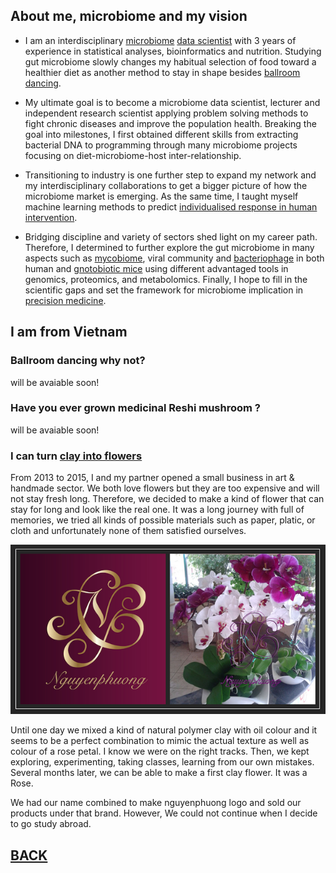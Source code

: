 

## About me, microbiome and my vision

- I am an interdisciplinary [microbiome](https://www.hsph.harvard.edu/nutritionsource/microbiome/) [data scientist](https://hbr.org/2018/08/what-data-scientists-really-do-according-to-35-data-scientists) with 3 years of experience in statistical analyses, bioinformatics and nutrition. Studying gut microbiome slowly changes my habitual selection of food toward a healthier diet as another method to stay in shape besides [ballroom dancing](https://en.wikipedia.org/wiki/Ballroom_dance). 

- My ultimate goal is to become a microbiome data scientist, lecturer and independent research scientist applying problem solving methods to fight chronic diseases and improve the population health. Breaking the goal into milestones, I first obtained different skills from extracting bacterial DNA to programming through many microbiome projects focusing on diet-microbiome-host inter-relationship.

- Transitioning to industry is one further step to expand my network and my interdisciplinary collaborations to get a bigger picture of how the microbiome market is emerging. As the same time, I taught myself machine learning methods to predict [individualised response in human intervention](https://www.nature.com/articles/s41575-021-00499-1). 

- Bridging discipline and variety of sectors shed light on my career path. Therefore,  I determined to further explore the gut microbiome in many aspects such as [mycobiome](https://www.nature.com/articles/s42003-021-01820-z), viral community and [bacteriophage](https://www.sciencedirect.com/science/article/pii/S1931312819300575) in both human and [gnotobiotic mice](https://www.science.org/doi/abs/10.1126/science.1206025) using different advantaged tools in genomics, proteomics, and metabolomics. Finally, I hope to fill in the scientific gaps and set the framework for microbiome implication in [precision medicine](https://www.cdc.gov/genomics/about/precision_med.htm). 


## I am from Vietnam


### Ballroom dancing why not?

will be avaiable soon!

### Have you ever grown medicinal Reshi mushroom ?


will be avaiable soon!

### I can turn [clay into flowers](/pdf/Khoi_clay_flower.pdf)



From 2013 to 2015, I and my partner opened a small business in art & handmade sector. We both love flowers but they are too expensive and will not stay fresh long. Therefore, we decided to make a kind of flower that can stay for long and look like the real one. 
It was a long journey with full of memories, we tried all kinds of possible materials such as paper, platic, or cloth and unfortunately none of them satisfied ourselves. 

<img src="images/clay_flower.png?raw=true"/>


Until one day we mixed a kind of natural polymer clay with oil colour and it seems to be a perfect combination to mimic the actual texture as well as colour of a rose petal. I know we were on the right tracks. Then, we kept exploring, experimenting, taking classes, learning from our own mistakes. Several months later, we can be able to make a first clay flower. It was a Rose. 

We had our name combined to make nguyenphuong logo and sold our products under that brand. However, We could not continue when I decide to go study abroad. 




























## [BACK](https://biokhoi.github.io/)
